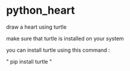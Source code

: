 # python_heart
draw a  heart using turtle

make sure that turtle is installed on your system 

you can install turtle using this command :

" pip install turtle "
